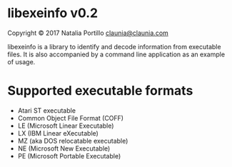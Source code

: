 ﻿libexeinfo v0.2
===============

Copyright © 2017 Natalia Portillo <claunia@claunia.com>

libexeinfo is a library to identify and decode information from executable files.
It is also accompanied by a command line application as an example of usage.

Supported executable formats
============================
* Atari ST executable
* Common Object File Format (COFF)
* LE (Microsoft Linear Executable)
* LX (IBM Linear eXecutable)
* MZ (aka DOS relocatable executable)
* NE (Microsoft New Executable)
* PE (Microsoft Portable Executable)

